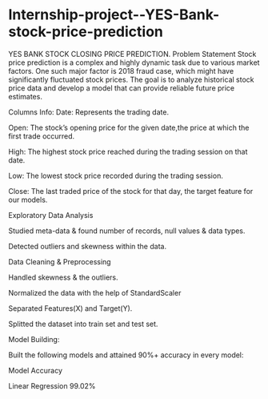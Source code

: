 # Internship-project--YES-Bank-stock-price-prediction
YES BANK STOCK CLOSING PRICE PREDICTION.
Problem Statement
Stock price prediction is a complex and highly dynamic task due to various market factors. One such major factor is 2018 fraud case, which might have significantly fluctuated stock prices. The goal is to analyze historical stock price data and develop a model that can provide reliable future price estimates.

Columns Info:
Date: Represents the trading date.

Open: The stock’s opening price for the given date,the price at which the first trade occurred.

High: The highest stock price reached during the trading session on that date.

Low: The lowest stock price recorded during the trading session.

Close: The last traded price of the stock for that day, the target feature for our models.

Exploratory Data Analysis

Studied meta-data & found number of records, null values & data types.

Detected outliers and skewness within the data.

Data Cleaning & Preprocessing

Handled skewness & the outliers.

Normalized the data with the help of StandardScaler

Separated Features(X) and Target(Y).

Splitted the dataset into train set and test set.

Model Building:

Built the following models and attained 90%+ accuracy in every model:

Model	Accuracy

Linear Regression	99.02%
